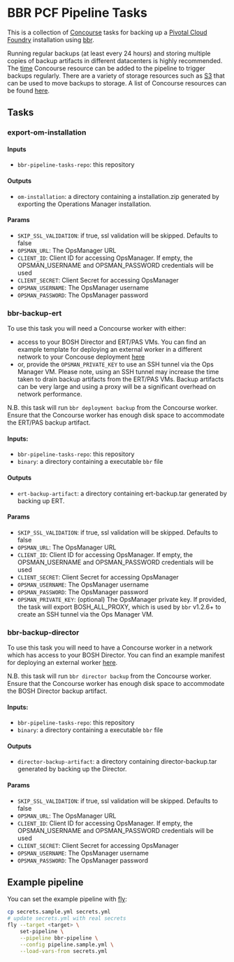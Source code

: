 # BBR PCF Pipeline Tasks

This is a collection of [Concourse](https://concourse.ci) tasks for backing up a [Pivotal Cloud Foundry](https://pivotal.io/platform) installation using [bbr](https://github.com/cloudfoundry-incubator/bosh-backup-and-restore).

Running regular backups (at least every 24 hours) and storing multiple copies of backup artifacts in different datacenters is highly recommended. The [time](https://github.com/concourse/time-resource) Concourse resource can be added to the pipeline to trigger backups regularly. There are a variety of storage resources such as [S3](https://github.com/concourse/s3-resource) that can be used to move backups to storage. A list of Concourse resources can be found [here](https://concourse.ci/resource-types.html).

## Tasks

### export-om-installation

#### Inputs

* `bbr-pipeline-tasks-repo`: this repository

#### Outputs

* `om-installation`: a directory containing a installation.zip generated by exporting the Operations Manager installation.

#### Params

* `SKIP_SSL_VALIDATION`: if true, ssl validation will be skipped. Defaults to false
* `OPSMAN_URL`: The OpsManager URL
* `CLIENT_ID`: Client ID for accessing OpsManager. If empty, the OPSMAN_USERNAME and OPSMAN_PASSWORD credentials will be used
* `CLIENT_SECRET`: Client Secret for accessing OpsManager
* `OPSMAN_USERNAME`: The OpsManager username
* `OPSMAN_PASSWORD`: The OpsManager password

### bbr-backup-ert

To use this task you will need a Concourse worker with either:
- access to your BOSH Director and ERT/PAS VMs. You can find an example template for deploying an external worker in a different network to your Concouse deployment [here](https://github.com/concourse/concourse-bosh-deployment/blob/master/cluster/external-worker.yml)
- or, provide the `OPSMAN_PRIVATE_KEY` to use an SSH tunnel via the Ops Manager VM. Please note, using an SSH tunnel may increase the time taken to drain backup artifacts from the ERT/PAS VMs. Backup artifacts can be very large and using a proxy will be a significant overhead on network performance.

N.B. this task will run `bbr deployment backup` from the Concourse worker. Ensure that the Concourse worker has enough disk space to accommodate the ERT/PAS backup artifact.

#### Inputs:

* `bbr-pipeline-tasks-repo`: this repository
* `binary`: a directory containing a executable `bbr` file

#### Outputs

* `ert-backup-artifact`: a directory containing ert-backup.tar generated by backing up ERT.

#### Params

* `SKIP_SSL_VALIDATION`: if true, ssl validation will be skipped. Defaults to false
* `OPSMAN_URL`: The OpsManager URL
* `CLIENT_ID`: Client ID for accessing OpsManager. If empty, the OPSMAN_USERNAME and OPSMAN_PASSWORD credentials will be used
* `CLIENT_SECRET`: Client Secret for accessing OpsManager
* `OPSMAN_USERNAME`: The OpsManager username
* `OPSMAN_PASSWORD`: The OpsManager password
* `OPSMAN_PRIVATE_KEY`: (optional) The OpsManager private key. If provided, the task will export
    BOSH_ALL_PROXY, which is used by `bbr` v1.2.6+ to create an SSH tunnel via the Ops Manager VM.

### bbr-backup-director

To use this task you will need to have a Concourse worker in a network which has access to your BOSH Director. You can find an example manifest for deploying an external worker [here](https://github.com/concourse/concourse-bosh-deployment/blob/master/cluster/external-worker.yml).

N.B. this task will run `bbr director backup` from the Concourse worker. Ensure that the Concourse worker has enough disk space to accommodate the BOSH Director backup artifact.

#### Inputs:

* `bbr-pipeline-tasks-repo`: this repository
* `binary`: a directory containing a executable `bbr` file

#### Outputs

* `director-backup-artifact`: a directory containing director-backup.tar generated by backing up the Director.

#### Params

* `SKIP_SSL_VALIDATION`: if true, ssl validation will be skipped. Defaults to false
* `OPSMAN_URL`: The OpsManager URL
* `CLIENT_ID`: Client ID for accessing OpsManager. If empty, the OPSMAN_USERNAME and OPSMAN_PASSWORD credentials will be used
* `CLIENT_SECRET`: Client Secret for accessing OpsManager
* `OPSMAN_USERNAME`: The OpsManager username
* `OPSMAN_PASSWORD`: The OpsManager password

## Example pipeline

You can set the example pipeline with [fly](https://concourse.ci/fly-cli.html):

```bash
cp secrets.sample.yml secrets.yml
# update secrets.yml with real secrets
fly --target <target> \
    set-pipeline \
    --pipeline bbr-pipeline \
    --config pipeline.sample.yml \
    --load-vars-from secrets.yml
```

